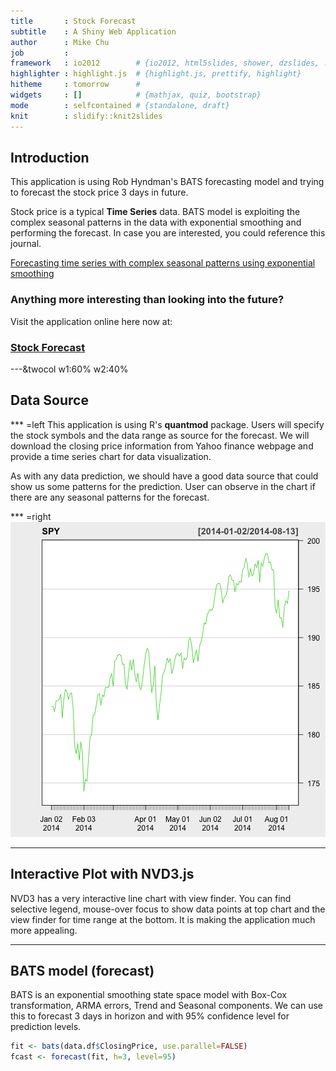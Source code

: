 ```yaml
---
title       : Stock Forecast
subtitle    : A Shiny Web Application
author      : Mike Chu
job         : 
framework   : io2012        # {io2012, html5slides, shower, dzslides, ...}
highlighter : highlight.js  # {highlight.js, prettify, highlight}
hitheme     : tomorrow      # 
widgets     : []            # {mathjax, quiz, bootstrap}
mode        : selfcontained # {standalone, draft}
knit        : slidify::knit2slides
---
```

    
## Introduction
    
This application is using Rob Hyndman's BATS forecasting model
and trying to forecast the stock price 3 days in future.

Stock price is a typical **Time Series** data. BATS model is exploiting
the complex seasonal patterns in the data with exponential smoothing and
performing the forecast. In case you are interested, you could reference
this journal.

[Forecasting time series with complex seasonal patterns using exponential smoothing](http://robjhyndman.com/papers/ComplexSeasonality.pdf)

### Anything more interesting than looking into the future?

Visit the application online here now at:

### [Stock Forecast](http://mike-chu.shinyapps.io/demo)

---&twocol w1:60% w2:40%

## Data Source

*** =left
This application is using R's **quantmod** package. Users will specify 
the stock symbols and the data range as source for the forecast. We will
download the closing price information from Yahoo finance webpage and
provide a time series chart for data visualization.

As with any data prediction, we should have a good data source that could
show us some patterns for the prediction. User can observe in the chart if
there are any seasonal patterns for the forecast.

*** =right
![plot of chunk quantmod](assets/fig/quantmod.png) 

---
    
## Interactive Plot with NVD3.js
    
NVD3 has a very interactive line chart with view finder. You can find selective legend,
mouse-over focus to show data points at top chart and the view finder for time range
at the bottom. It is making the application much more appealing.


<div id = 'chart1' class = 'rChart nvd3'></div>
<script type='text/javascript'>
 $(document).ready(function(){
      drawchart1()
    });
    function drawchart1(){  
      var opts = {
 "dom": "chart1",
"width":    800,
"height":    400,
"x": "Date",
"y": "value",
"group": "variable",
"type": "lineWithFocusChart",
"id": "chart1" 
},
        data = [
 {
 "Date":          16072,
"variable": "ClosingPrice",
"value":         182.92 
},
{
 "Date":          16073,
"variable": "ClosingPrice",
"value":         182.89 
},
{
 "Date":          16076,
"variable": "ClosingPrice",
"value":         182.36 
},
{
 "Date":          16077,
"variable": "ClosingPrice",
"value":         183.48 
},
{
 "Date":          16078,
"variable": "ClosingPrice",
"value":         183.52 
},
{
 "Date":          16079,
"variable": "ClosingPrice",
"value":         183.64 
},
{
 "Date":          16080,
"variable": "ClosingPrice",
"value":         184.14 
},
{
 "Date":          16083,
"variable": "ClosingPrice",
"value":         181.69 
},
{
 "Date":          16084,
"variable": "ClosingPrice",
"value":         183.67 
},
{
 "Date":          16085,
"variable": "ClosingPrice",
"value":         184.66 
},
{
 "Date":          16086,
"variable": "ClosingPrice",
"value":         184.42 
},
{
 "Date":          16087,
"variable": "ClosingPrice",
"value":         183.64 
},
{
 "Date":          16091,
"variable": "ClosingPrice",
"value":         184.18 
},
{
 "Date":          16092,
"variable": "ClosingPrice",
"value":          184.3 
},
{
 "Date":          16093,
"variable": "ClosingPrice",
"value":         182.79 
},
{
 "Date":          16094,
"variable": "ClosingPrice",
"value":         178.89 
},
{
 "Date":          16097,
"variable": "ClosingPrice",
"value":         178.01 
},
{
 "Date":          16098,
"variable": "ClosingPrice",
"value":         179.07 
},
{
 "Date":          16099,
"variable": "ClosingPrice",
"value":         177.35 
},
{
 "Date":          16100,
"variable": "ClosingPrice",
"value":         179.23 
},
{
 "Date":          16101,
"variable": "ClosingPrice",
"value":         178.18 
},
{
 "Date":          16104,
"variable": "ClosingPrice",
"value":         174.17 
},
{
 "Date":          16105,
"variable": "ClosingPrice",
"value":         175.39 
},
{
 "Date":          16106,
"variable": "ClosingPrice",
"value":         175.17 
},
{
 "Date":          16107,
"variable": "ClosingPrice",
"value":         177.48 
},
{
 "Date":          16108,
"variable": "ClosingPrice",
"value":         179.68 
},
{
 "Date":          16111,
"variable": "ClosingPrice",
"value":         180.01 
},
{
 "Date":          16112,
"variable": "ClosingPrice",
"value":         181.98 
},
{
 "Date":          16113,
"variable": "ClosingPrice",
"value":         182.07 
},
{
 "Date":          16114,
"variable": "ClosingPrice",
"value":         183.01 
},
{
 "Date":          16115,
"variable": "ClosingPrice",
"value":         184.02 
},
{
 "Date":          16119,
"variable": "ClosingPrice",
"value":         184.24 
},
{
 "Date":          16120,
"variable": "ClosingPrice",
"value":         183.02 
},
{
 "Date":          16121,
"variable": "ClosingPrice",
"value":          184.1 
},
{
 "Date":          16122,
"variable": "ClosingPrice",
"value":         183.89 
},
{
 "Date":          16125,
"variable": "ClosingPrice",
"value":         184.91 
},
{
 "Date":          16126,
"variable": "ClosingPrice",
"value":         184.84 
},
{
 "Date":          16127,
"variable": "ClosingPrice",
"value":         184.85 
},
{
 "Date":          16128,
"variable": "ClosingPrice",
"value":         185.82 
},
{
 "Date":          16129,
"variable": "ClosingPrice",
"value":         186.29 
},
{
 "Date":          16132,
"variable": "ClosingPrice",
"value":         184.98 
},
{
 "Date":          16133,
"variable": "ClosingPrice",
"value":         187.58 
},
{
 "Date":          16134,
"variable": "ClosingPrice",
"value":         187.75 
},
{
 "Date":          16135,
"variable": "ClosingPrice",
"value":         188.18 
},
{
 "Date":          16136,
"variable": "ClosingPrice",
"value":         188.26 
},
{
 "Date":          16139,
"variable": "ClosingPrice",
"value":         188.16 
},
{
 "Date":          16140,
"variable": "ClosingPrice",
"value":         187.23 
},
{
 "Date":          16141,
"variable": "ClosingPrice",
"value":         187.28 
},
{
 "Date":          16142,
"variable": "ClosingPrice",
"value":         185.18 
},
{
 "Date":          16143,
"variable": "ClosingPrice",
"value":         184.66 
},
{
 "Date":          16146,
"variable": "ClosingPrice",
"value":         186.33 
},
{
 "Date":          16147,
"variable": "ClosingPrice",
"value":         187.66 
},
{
 "Date":          16148,
"variable": "ClosingPrice",
"value":         186.66 
},
{
 "Date":          16149,
"variable": "ClosingPrice",
"value":         187.75 
},
{
 "Date":          16150,
"variable": "ClosingPrice",
"value":          186.2 
},
{
 "Date":          16153,
"variable": "ClosingPrice",
"value":         185.43 
},
{
 "Date":          16154,
"variable": "ClosingPrice",
"value":         186.31 
},
{
 "Date":          16155,
"variable": "ClosingPrice",
"value":         184.97 
},
{
 "Date":          16156,
"variable": "ClosingPrice",
"value":         184.58 
},
{
 "Date":          16157,
"variable": "ClosingPrice",
"value":         185.49 
},
{
 "Date":          16160,
"variable": "ClosingPrice",
"value":         187.01 
},
{
 "Date":          16161,
"variable": "ClosingPrice",
"value":         188.25 
},
{
 "Date":          16162,
"variable": "ClosingPrice",
"value":         188.88 
},
{
 "Date":          16163,
"variable": "ClosingPrice",
"value":         188.63 
},
{
 "Date":          16164,
"variable": "ClosingPrice",
"value":          186.4 
},
{
 "Date":          16167,
"variable": "ClosingPrice",
"value":         184.34 
},
{
 "Date":          16168,
"variable": "ClosingPrice",
"value":          185.1 
},
{
 "Date":          16169,
"variable": "ClosingPrice",
"value":         187.09 
},
{
 "Date":          16170,
"variable": "ClosingPrice",
"value":         183.16 
},
{
 "Date":          16171,
"variable": "ClosingPrice",
"value":         181.51 
},
{
 "Date":          16174,
"variable": "ClosingPrice",
"value":         182.94 
},
{
 "Date":          16175,
"variable": "ClosingPrice",
"value":          184.2 
},
{
 "Date":          16176,
"variable": "ClosingPrice",
"value":         186.13 
},
{
 "Date":          16177,
"variable": "ClosingPrice",
"value":         186.39 
},
{
 "Date":          16181,
"variable": "ClosingPrice",
"value":         187.04 
},
{
 "Date":          16182,
"variable": "ClosingPrice",
"value":         187.89 
},
{
 "Date":          16183,
"variable": "ClosingPrice",
"value":         187.45 
},
{
 "Date":          16184,
"variable": "ClosingPrice",
"value":         187.83 
},
{
 "Date":          16185,
"variable": "ClosingPrice",
"value":         186.29 
},
{
 "Date":          16188,
"variable": "ClosingPrice",
"value":         186.88 
},
{
 "Date":          16189,
"variable": "ClosingPrice",
"value":         187.75 
},
{
 "Date":          16190,
"variable": "ClosingPrice",
"value":         188.31 
},
{
 "Date":          16191,
"variable": "ClosingPrice",
"value":         188.33 
},
{
 "Date":          16192,
"variable": "ClosingPrice",
"value":         188.06 
},
{
 "Date":          16195,
"variable": "ClosingPrice",
"value":         188.42 
},
{
 "Date":          16196,
"variable": "ClosingPrice",
"value":         186.78 
},
{
 "Date":          16197,
"variable": "ClosingPrice",
"value":         187.88 
},
{
 "Date":          16198,
"variable": "ClosingPrice",
"value":         187.68 
},
{
 "Date":          16199,
"variable": "ClosingPrice",
"value":         187.96 
},
{
 "Date":          16202,
"variable": "ClosingPrice",
"value":         189.79 
},
{
 "Date":          16203,
"variable": "ClosingPrice",
"value":         189.96 
},
{
 "Date":          16204,
"variable": "ClosingPrice",
"value":         189.06 
},
{
 "Date":          16205,
"variable": "ClosingPrice",
"value":          187.4 
},
{
 "Date":          16206,
"variable": "ClosingPrice",
"value":         188.05 
},
{
 "Date":          16209,
"variable": "ClosingPrice",
"value":         188.74 
},
{
 "Date":          16210,
"variable": "ClosingPrice",
"value":         187.55 
},
{
 "Date":          16211,
"variable": "ClosingPrice",
"value":         189.13 
},
{
 "Date":          16212,
"variable": "ClosingPrice",
"value":         189.59 
},
{
 "Date":          16213,
"variable": "ClosingPrice",
"value":         190.35 
},
{
 "Date":          16217,
"variable": "ClosingPrice",
"value":         191.52 
},
{
 "Date":          16218,
"variable": "ClosingPrice",
"value":         191.38 
},
{
 "Date":          16219,
"variable": "ClosingPrice",
"value":         192.37 
},
{
 "Date":          16220,
"variable": "ClosingPrice",
"value":         192.68 
},
{
 "Date":          16223,
"variable": "ClosingPrice",
"value":          192.9 
},
{
 "Date":          16224,
"variable": "ClosingPrice",
"value":          192.8 
},
{
 "Date":          16225,
"variable": "ClosingPrice",
"value":         193.19 
},
{
 "Date":          16226,
"variable": "ClosingPrice",
"value":         194.45 
},
{
 "Date":          16227,
"variable": "ClosingPrice",
"value":         195.38 
},
{
 "Date":          16230,
"variable": "ClosingPrice",
"value":         195.58 
},
{
 "Date":          16231,
"variable": "ClosingPrice",
"value":          195.6 
},
{
 "Date":          16232,
"variable": "ClosingPrice",
"value":         194.92 
},
{
 "Date":          16233,
"variable": "ClosingPrice",
"value":         193.54 
},
{
 "Date":          16234,
"variable": "ClosingPrice",
"value":         194.13 
},
{
 "Date":          16237,
"variable": "ClosingPrice",
"value":         194.29 
},
{
 "Date":          16238,
"variable": "ClosingPrice",
"value":         194.83 
},
{
 "Date":          16239,
"variable": "ClosingPrice",
"value":         196.26 
},
{
 "Date":          16240,
"variable": "ClosingPrice",
"value":         196.48 
},
{
 "Date":          16241,
"variable": "ClosingPrice",
"value":         195.94 
},
{
 "Date":          16244,
"variable": "ClosingPrice",
"value":         195.88 
},
{
 "Date":          16245,
"variable": "ClosingPrice",
"value":          194.7 
},
{
 "Date":          16246,
"variable": "ClosingPrice",
"value":         195.58 
},
{
 "Date":          16247,
"variable": "ClosingPrice",
"value":         195.44 
},
{
 "Date":          16248,
"variable": "ClosingPrice",
"value":         195.82 
},
{
 "Date":          16251,
"variable": "ClosingPrice",
"value":         195.72 
},
{
 "Date":          16252,
"variable": "ClosingPrice",
"value":         197.03 
},
{
 "Date":          16253,
"variable": "ClosingPrice",
"value":         197.23 
},
{
 "Date":          16254,
"variable": "ClosingPrice",
"value":          198.2 
},
{
 "Date":          16258,
"variable": "ClosingPrice",
"value":         197.51 
},
{
 "Date":          16259,
"variable": "ClosingPrice",
"value":         196.24 
},
{
 "Date":          16260,
"variable": "ClosingPrice",
"value":         197.12 
},
{
 "Date":          16261,
"variable": "ClosingPrice",
"value":         196.34 
},
{
 "Date":          16262,
"variable": "ClosingPrice",
"value":         196.61 
},
{
 "Date":          16265,
"variable": "ClosingPrice",
"value":          197.6 
},
{
 "Date":          16266,
"variable": "ClosingPrice",
"value":         197.23 
},
{
 "Date":          16267,
"variable": "ClosingPrice",
"value":         197.96 
},
{
 "Date":          16268,
"variable": "ClosingPrice",
"value":         195.71 
},
{
 "Date":          16269,
"variable": "ClosingPrice",
"value":         197.71 
},
{
 "Date":          16272,
"variable": "ClosingPrice",
"value":         197.34 
},
{
 "Date":          16273,
"variable": "ClosingPrice",
"value":          198.2 
},
{
 "Date":          16274,
"variable": "ClosingPrice",
"value":         198.64 
},
{
 "Date":          16275,
"variable": "ClosingPrice",
"value":         198.65 
},
{
 "Date":          16276,
"variable": "ClosingPrice",
"value":         197.72 
},
{
 "Date":          16279,
"variable": "ClosingPrice",
"value":          197.8 
},
{
 "Date":          16280,
"variable": "ClosingPrice",
"value":         196.95 
},
{
 "Date":          16281,
"variable": "ClosingPrice",
"value":         196.98 
},
{
 "Date":          16282,
"variable": "ClosingPrice",
"value":         193.09 
},
{
 "Date":          16283,
"variable": "ClosingPrice",
"value":          192.5 
},
{
 "Date":          16286,
"variable": "ClosingPrice",
"value":         193.89 
},
{
 "Date":          16287,
"variable": "ClosingPrice",
"value":         192.01 
},
{
 "Date":          16288,
"variable": "ClosingPrice",
"value":         192.07 
},
{
 "Date":          16289,
"variable": "ClosingPrice",
"value":         191.03 
},
{
 "Date":          16290,
"variable": "ClosingPrice",
"value":         193.24 
},
{
 "Date":          16293,
"variable": "ClosingPrice",
"value":          193.8 
},
{
 "Date":          16294,
"variable": "ClosingPrice",
"value":         193.53 
},
{
 "Date":          16295,
"variable": "ClosingPrice",
"value":         194.84 
},
{
 "Date":          16296,
"variable": "ClosingPrice",
"value": null 
},
{
 "Date":          16297,
"variable": "ClosingPrice",
"value": null 
},
{
 "Date":          16298,
"variable": "ClosingPrice",
"value": null 
},
{
 "Date":          16072,
"variable": "ForecastLowB",
"value": null 
},
{
 "Date":          16073,
"variable": "ForecastLowB",
"value": null 
},
{
 "Date":          16076,
"variable": "ForecastLowB",
"value": null 
},
{
 "Date":          16077,
"variable": "ForecastLowB",
"value": null 
},
{
 "Date":          16078,
"variable": "ForecastLowB",
"value": null 
},
{
 "Date":          16079,
"variable": "ForecastLowB",
"value": null 
},
{
 "Date":          16080,
"variable": "ForecastLowB",
"value": null 
},
{
 "Date":          16083,
"variable": "ForecastLowB",
"value": null 
},
{
 "Date":          16084,
"variable": "ForecastLowB",
"value": null 
},
{
 "Date":          16085,
"variable": "ForecastLowB",
"value": null 
},
{
 "Date":          16086,
"variable": "ForecastLowB",
"value": null 
},
{
 "Date":          16087,
"variable": "ForecastLowB",
"value": null 
},
{
 "Date":          16091,
"variable": "ForecastLowB",
"value": null 
},
{
 "Date":          16092,
"variable": "ForecastLowB",
"value": null 
},
{
 "Date":          16093,
"variable": "ForecastLowB",
"value": null 
},
{
 "Date":          16094,
"variable": "ForecastLowB",
"value": null 
},
{
 "Date":          16097,
"variable": "ForecastLowB",
"value": null 
},
{
 "Date":          16098,
"variable": "ForecastLowB",
"value": null 
},
{
 "Date":          16099,
"variable": "ForecastLowB",
"value": null 
},
{
 "Date":          16100,
"variable": "ForecastLowB",
"value": null 
},
{
 "Date":          16101,
"variable": "ForecastLowB",
"value": null 
},
{
 "Date":          16104,
"variable": "ForecastLowB",
"value": null 
},
{
 "Date":          16105,
"variable": "ForecastLowB",
"value": null 
},
{
 "Date":          16106,
"variable": "ForecastLowB",
"value": null 
},
{
 "Date":          16107,
"variable": "ForecastLowB",
"value": null 
},
{
 "Date":          16108,
"variable": "ForecastLowB",
"value": null 
},
{
 "Date":          16111,
"variable": "ForecastLowB",
"value": null 
},
{
 "Date":          16112,
"variable": "ForecastLowB",
"value": null 
},
{
 "Date":          16113,
"variable": "ForecastLowB",
"value": null 
},
{
 "Date":          16114,
"variable": "ForecastLowB",
"value": null 
},
{
 "Date":          16115,
"variable": "ForecastLowB",
"value": null 
},
{
 "Date":          16119,
"variable": "ForecastLowB",
"value": null 
},
{
 "Date":          16120,
"variable": "ForecastLowB",
"value": null 
},
{
 "Date":          16121,
"variable": "ForecastLowB",
"value": null 
},
{
 "Date":          16122,
"variable": "ForecastLowB",
"value": null 
},
{
 "Date":          16125,
"variable": "ForecastLowB",
"value": null 
},
{
 "Date":          16126,
"variable": "ForecastLowB",
"value": null 
},
{
 "Date":          16127,
"variable": "ForecastLowB",
"value": null 
},
{
 "Date":          16128,
"variable": "ForecastLowB",
"value": null 
},
{
 "Date":          16129,
"variable": "ForecastLowB",
"value": null 
},
{
 "Date":          16132,
"variable": "ForecastLowB",
"value": null 
},
{
 "Date":          16133,
"variable": "ForecastLowB",
"value": null 
},
{
 "Date":          16134,
"variable": "ForecastLowB",
"value": null 
},
{
 "Date":          16135,
"variable": "ForecastLowB",
"value": null 
},
{
 "Date":          16136,
"variable": "ForecastLowB",
"value": null 
},
{
 "Date":          16139,
"variable": "ForecastLowB",
"value": null 
},
{
 "Date":          16140,
"variable": "ForecastLowB",
"value": null 
},
{
 "Date":          16141,
"variable": "ForecastLowB",
"value": null 
},
{
 "Date":          16142,
"variable": "ForecastLowB",
"value": null 
},
{
 "Date":          16143,
"variable": "ForecastLowB",
"value": null 
},
{
 "Date":          16146,
"variable": "ForecastLowB",
"value": null 
},
{
 "Date":          16147,
"variable": "ForecastLowB",
"value": null 
},
{
 "Date":          16148,
"variable": "ForecastLowB",
"value": null 
},
{
 "Date":          16149,
"variable": "ForecastLowB",
"value": null 
},
{
 "Date":          16150,
"variable": "ForecastLowB",
"value": null 
},
{
 "Date":          16153,
"variable": "ForecastLowB",
"value": null 
},
{
 "Date":          16154,
"variable": "ForecastLowB",
"value": null 
},
{
 "Date":          16155,
"variable": "ForecastLowB",
"value": null 
},
{
 "Date":          16156,
"variable": "ForecastLowB",
"value": null 
},
{
 "Date":          16157,
"variable": "ForecastLowB",
"value": null 
},
{
 "Date":          16160,
"variable": "ForecastLowB",
"value": null 
},
{
 "Date":          16161,
"variable": "ForecastLowB",
"value": null 
},
{
 "Date":          16162,
"variable": "ForecastLowB",
"value": null 
},
{
 "Date":          16163,
"variable": "ForecastLowB",
"value": null 
},
{
 "Date":          16164,
"variable": "ForecastLowB",
"value": null 
},
{
 "Date":          16167,
"variable": "ForecastLowB",
"value": null 
},
{
 "Date":          16168,
"variable": "ForecastLowB",
"value": null 
},
{
 "Date":          16169,
"variable": "ForecastLowB",
"value": null 
},
{
 "Date":          16170,
"variable": "ForecastLowB",
"value": null 
},
{
 "Date":          16171,
"variable": "ForecastLowB",
"value": null 
},
{
 "Date":          16174,
"variable": "ForecastLowB",
"value": null 
},
{
 "Date":          16175,
"variable": "ForecastLowB",
"value": null 
},
{
 "Date":          16176,
"variable": "ForecastLowB",
"value": null 
},
{
 "Date":          16177,
"variable": "ForecastLowB",
"value": null 
},
{
 "Date":          16181,
"variable": "ForecastLowB",
"value": null 
},
{
 "Date":          16182,
"variable": "ForecastLowB",
"value": null 
},
{
 "Date":          16183,
"variable": "ForecastLowB",
"value": null 
},
{
 "Date":          16184,
"variable": "ForecastLowB",
"value": null 
},
{
 "Date":          16185,
"variable": "ForecastLowB",
"value": null 
},
{
 "Date":          16188,
"variable": "ForecastLowB",
"value": null 
},
{
 "Date":          16189,
"variable": "ForecastLowB",
"value": null 
},
{
 "Date":          16190,
"variable": "ForecastLowB",
"value": null 
},
{
 "Date":          16191,
"variable": "ForecastLowB",
"value": null 
},
{
 "Date":          16192,
"variable": "ForecastLowB",
"value": null 
},
{
 "Date":          16195,
"variable": "ForecastLowB",
"value": null 
},
{
 "Date":          16196,
"variable": "ForecastLowB",
"value": null 
},
{
 "Date":          16197,
"variable": "ForecastLowB",
"value": null 
},
{
 "Date":          16198,
"variable": "ForecastLowB",
"value": null 
},
{
 "Date":          16199,
"variable": "ForecastLowB",
"value": null 
},
{
 "Date":          16202,
"variable": "ForecastLowB",
"value": null 
},
{
 "Date":          16203,
"variable": "ForecastLowB",
"value": null 
},
{
 "Date":          16204,
"variable": "ForecastLowB",
"value": null 
},
{
 "Date":          16205,
"variable": "ForecastLowB",
"value": null 
},
{
 "Date":          16206,
"variable": "ForecastLowB",
"value": null 
},
{
 "Date":          16209,
"variable": "ForecastLowB",
"value": null 
},
{
 "Date":          16210,
"variable": "ForecastLowB",
"value": null 
},
{
 "Date":          16211,
"variable": "ForecastLowB",
"value": null 
},
{
 "Date":          16212,
"variable": "ForecastLowB",
"value": null 
},
{
 "Date":          16213,
"variable": "ForecastLowB",
"value": null 
},
{
 "Date":          16217,
"variable": "ForecastLowB",
"value": null 
},
{
 "Date":          16218,
"variable": "ForecastLowB",
"value": null 
},
{
 "Date":          16219,
"variable": "ForecastLowB",
"value": null 
},
{
 "Date":          16220,
"variable": "ForecastLowB",
"value": null 
},
{
 "Date":          16223,
"variable": "ForecastLowB",
"value": null 
},
{
 "Date":          16224,
"variable": "ForecastLowB",
"value": null 
},
{
 "Date":          16225,
"variable": "ForecastLowB",
"value": null 
},
{
 "Date":          16226,
"variable": "ForecastLowB",
"value": null 
},
{
 "Date":          16227,
"variable": "ForecastLowB",
"value": null 
},
{
 "Date":          16230,
"variable": "ForecastLowB",
"value": null 
},
{
 "Date":          16231,
"variable": "ForecastLowB",
"value": null 
},
{
 "Date":          16232,
"variable": "ForecastLowB",
"value": null 
},
{
 "Date":          16233,
"variable": "ForecastLowB",
"value": null 
},
{
 "Date":          16234,
"variable": "ForecastLowB",
"value": null 
},
{
 "Date":          16237,
"variable": "ForecastLowB",
"value": null 
},
{
 "Date":          16238,
"variable": "ForecastLowB",
"value": null 
},
{
 "Date":          16239,
"variable": "ForecastLowB",
"value": null 
},
{
 "Date":          16240,
"variable": "ForecastLowB",
"value": null 
},
{
 "Date":          16241,
"variable": "ForecastLowB",
"value": null 
},
{
 "Date":          16244,
"variable": "ForecastLowB",
"value": null 
},
{
 "Date":          16245,
"variable": "ForecastLowB",
"value": null 
},
{
 "Date":          16246,
"variable": "ForecastLowB",
"value": null 
},
{
 "Date":          16247,
"variable": "ForecastLowB",
"value": null 
},
{
 "Date":          16248,
"variable": "ForecastLowB",
"value": null 
},
{
 "Date":          16251,
"variable": "ForecastLowB",
"value": null 
},
{
 "Date":          16252,
"variable": "ForecastLowB",
"value": null 
},
{
 "Date":          16253,
"variable": "ForecastLowB",
"value": null 
},
{
 "Date":          16254,
"variable": "ForecastLowB",
"value": null 
},
{
 "Date":          16258,
"variable": "ForecastLowB",
"value": null 
},
{
 "Date":          16259,
"variable": "ForecastLowB",
"value": null 
},
{
 "Date":          16260,
"variable": "ForecastLowB",
"value": null 
},
{
 "Date":          16261,
"variable": "ForecastLowB",
"value": null 
},
{
 "Date":          16262,
"variable": "ForecastLowB",
"value": null 
},
{
 "Date":          16265,
"variable": "ForecastLowB",
"value": null 
},
{
 "Date":          16266,
"variable": "ForecastLowB",
"value": null 
},
{
 "Date":          16267,
"variable": "ForecastLowB",
"value": null 
},
{
 "Date":          16268,
"variable": "ForecastLowB",
"value": null 
},
{
 "Date":          16269,
"variable": "ForecastLowB",
"value": null 
},
{
 "Date":          16272,
"variable": "ForecastLowB",
"value": null 
},
{
 "Date":          16273,
"variable": "ForecastLowB",
"value": null 
},
{
 "Date":          16274,
"variable": "ForecastLowB",
"value": null 
},
{
 "Date":          16275,
"variable": "ForecastLowB",
"value": null 
},
{
 "Date":          16276,
"variable": "ForecastLowB",
"value": null 
},
{
 "Date":          16279,
"variable": "ForecastLowB",
"value": null 
},
{
 "Date":          16280,
"variable": "ForecastLowB",
"value": null 
},
{
 "Date":          16281,
"variable": "ForecastLowB",
"value": null 
},
{
 "Date":          16282,
"variable": "ForecastLowB",
"value": null 
},
{
 "Date":          16283,
"variable": "ForecastLowB",
"value": null 
},
{
 "Date":          16286,
"variable": "ForecastLowB",
"value": null 
},
{
 "Date":          16287,
"variable": "ForecastLowB",
"value": null 
},
{
 "Date":          16288,
"variable": "ForecastLowB",
"value": null 
},
{
 "Date":          16289,
"variable": "ForecastLowB",
"value": null 
},
{
 "Date":          16290,
"variable": "ForecastLowB",
"value": null 
},
{
 "Date":          16293,
"variable": "ForecastLowB",
"value": null 
},
{
 "Date":          16294,
"variable": "ForecastLowB",
"value": null 
},
{
 "Date":          16295,
"variable": "ForecastLowB",
"value": null 
},
{
 "Date":          16296,
"variable": "ForecastLowB",
"value":         192.37 
},
{
 "Date":          16297,
"variable": "ForecastLowB",
"value":         192.67 
},
{
 "Date":          16298,
"variable": "ForecastLowB",
"value":         191.93 
},
{
 "Date":          16072,
"variable": "ForecastHighB",
"value": null 
},
{
 "Date":          16073,
"variable": "ForecastHighB",
"value": null 
},
{
 "Date":          16076,
"variable": "ForecastHighB",
"value": null 
},
{
 "Date":          16077,
"variable": "ForecastHighB",
"value": null 
},
{
 "Date":          16078,
"variable": "ForecastHighB",
"value": null 
},
{
 "Date":          16079,
"variable": "ForecastHighB",
"value": null 
},
{
 "Date":          16080,
"variable": "ForecastHighB",
"value": null 
},
{
 "Date":          16083,
"variable": "ForecastHighB",
"value": null 
},
{
 "Date":          16084,
"variable": "ForecastHighB",
"value": null 
},
{
 "Date":          16085,
"variable": "ForecastHighB",
"value": null 
},
{
 "Date":          16086,
"variable": "ForecastHighB",
"value": null 
},
{
 "Date":          16087,
"variable": "ForecastHighB",
"value": null 
},
{
 "Date":          16091,
"variable": "ForecastHighB",
"value": null 
},
{
 "Date":          16092,
"variable": "ForecastHighB",
"value": null 
},
{
 "Date":          16093,
"variable": "ForecastHighB",
"value": null 
},
{
 "Date":          16094,
"variable": "ForecastHighB",
"value": null 
},
{
 "Date":          16097,
"variable": "ForecastHighB",
"value": null 
},
{
 "Date":          16098,
"variable": "ForecastHighB",
"value": null 
},
{
 "Date":          16099,
"variable": "ForecastHighB",
"value": null 
},
{
 "Date":          16100,
"variable": "ForecastHighB",
"value": null 
},
{
 "Date":          16101,
"variable": "ForecastHighB",
"value": null 
},
{
 "Date":          16104,
"variable": "ForecastHighB",
"value": null 
},
{
 "Date":          16105,
"variable": "ForecastHighB",
"value": null 
},
{
 "Date":          16106,
"variable": "ForecastHighB",
"value": null 
},
{
 "Date":          16107,
"variable": "ForecastHighB",
"value": null 
},
{
 "Date":          16108,
"variable": "ForecastHighB",
"value": null 
},
{
 "Date":          16111,
"variable": "ForecastHighB",
"value": null 
},
{
 "Date":          16112,
"variable": "ForecastHighB",
"value": null 
},
{
 "Date":          16113,
"variable": "ForecastHighB",
"value": null 
},
{
 "Date":          16114,
"variable": "ForecastHighB",
"value": null 
},
{
 "Date":          16115,
"variable": "ForecastHighB",
"value": null 
},
{
 "Date":          16119,
"variable": "ForecastHighB",
"value": null 
},
{
 "Date":          16120,
"variable": "ForecastHighB",
"value": null 
},
{
 "Date":          16121,
"variable": "ForecastHighB",
"value": null 
},
{
 "Date":          16122,
"variable": "ForecastHighB",
"value": null 
},
{
 "Date":          16125,
"variable": "ForecastHighB",
"value": null 
},
{
 "Date":          16126,
"variable": "ForecastHighB",
"value": null 
},
{
 "Date":          16127,
"variable": "ForecastHighB",
"value": null 
},
{
 "Date":          16128,
"variable": "ForecastHighB",
"value": null 
},
{
 "Date":          16129,
"variable": "ForecastHighB",
"value": null 
},
{
 "Date":          16132,
"variable": "ForecastHighB",
"value": null 
},
{
 "Date":          16133,
"variable": "ForecastHighB",
"value": null 
},
{
 "Date":          16134,
"variable": "ForecastHighB",
"value": null 
},
{
 "Date":          16135,
"variable": "ForecastHighB",
"value": null 
},
{
 "Date":          16136,
"variable": "ForecastHighB",
"value": null 
},
{
 "Date":          16139,
"variable": "ForecastHighB",
"value": null 
},
{
 "Date":          16140,
"variable": "ForecastHighB",
"value": null 
},
{
 "Date":          16141,
"variable": "ForecastHighB",
"value": null 
},
{
 "Date":          16142,
"variable": "ForecastHighB",
"value": null 
},
{
 "Date":          16143,
"variable": "ForecastHighB",
"value": null 
},
{
 "Date":          16146,
"variable": "ForecastHighB",
"value": null 
},
{
 "Date":          16147,
"variable": "ForecastHighB",
"value": null 
},
{
 "Date":          16148,
"variable": "ForecastHighB",
"value": null 
},
{
 "Date":          16149,
"variable": "ForecastHighB",
"value": null 
},
{
 "Date":          16150,
"variable": "ForecastHighB",
"value": null 
},
{
 "Date":          16153,
"variable": "ForecastHighB",
"value": null 
},
{
 "Date":          16154,
"variable": "ForecastHighB",
"value": null 
},
{
 "Date":          16155,
"variable": "ForecastHighB",
"value": null 
},
{
 "Date":          16156,
"variable": "ForecastHighB",
"value": null 
},
{
 "Date":          16157,
"variable": "ForecastHighB",
"value": null 
},
{
 "Date":          16160,
"variable": "ForecastHighB",
"value": null 
},
{
 "Date":          16161,
"variable": "ForecastHighB",
"value": null 
},
{
 "Date":          16162,
"variable": "ForecastHighB",
"value": null 
},
{
 "Date":          16163,
"variable": "ForecastHighB",
"value": null 
},
{
 "Date":          16164,
"variable": "ForecastHighB",
"value": null 
},
{
 "Date":          16167,
"variable": "ForecastHighB",
"value": null 
},
{
 "Date":          16168,
"variable": "ForecastHighB",
"value": null 
},
{
 "Date":          16169,
"variable": "ForecastHighB",
"value": null 
},
{
 "Date":          16170,
"variable": "ForecastHighB",
"value": null 
},
{
 "Date":          16171,
"variable": "ForecastHighB",
"value": null 
},
{
 "Date":          16174,
"variable": "ForecastHighB",
"value": null 
},
{
 "Date":          16175,
"variable": "ForecastHighB",
"value": null 
},
{
 "Date":          16176,
"variable": "ForecastHighB",
"value": null 
},
{
 "Date":          16177,
"variable": "ForecastHighB",
"value": null 
},
{
 "Date":          16181,
"variable": "ForecastHighB",
"value": null 
},
{
 "Date":          16182,
"variable": "ForecastHighB",
"value": null 
},
{
 "Date":          16183,
"variable": "ForecastHighB",
"value": null 
},
{
 "Date":          16184,
"variable": "ForecastHighB",
"value": null 
},
{
 "Date":          16185,
"variable": "ForecastHighB",
"value": null 
},
{
 "Date":          16188,
"variable": "ForecastHighB",
"value": null 
},
{
 "Date":          16189,
"variable": "ForecastHighB",
"value": null 
},
{
 "Date":          16190,
"variable": "ForecastHighB",
"value": null 
},
{
 "Date":          16191,
"variable": "ForecastHighB",
"value": null 
},
{
 "Date":          16192,
"variable": "ForecastHighB",
"value": null 
},
{
 "Date":          16195,
"variable": "ForecastHighB",
"value": null 
},
{
 "Date":          16196,
"variable": "ForecastHighB",
"value": null 
},
{
 "Date":          16197,
"variable": "ForecastHighB",
"value": null 
},
{
 "Date":          16198,
"variable": "ForecastHighB",
"value": null 
},
{
 "Date":          16199,
"variable": "ForecastHighB",
"value": null 
},
{
 "Date":          16202,
"variable": "ForecastHighB",
"value": null 
},
{
 "Date":          16203,
"variable": "ForecastHighB",
"value": null 
},
{
 "Date":          16204,
"variable": "ForecastHighB",
"value": null 
},
{
 "Date":          16205,
"variable": "ForecastHighB",
"value": null 
},
{
 "Date":          16206,
"variable": "ForecastHighB",
"value": null 
},
{
 "Date":          16209,
"variable": "ForecastHighB",
"value": null 
},
{
 "Date":          16210,
"variable": "ForecastHighB",
"value": null 
},
{
 "Date":          16211,
"variable": "ForecastHighB",
"value": null 
},
{
 "Date":          16212,
"variable": "ForecastHighB",
"value": null 
},
{
 "Date":          16213,
"variable": "ForecastHighB",
"value": null 
},
{
 "Date":          16217,
"variable": "ForecastHighB",
"value": null 
},
{
 "Date":          16218,
"variable": "ForecastHighB",
"value": null 
},
{
 "Date":          16219,
"variable": "ForecastHighB",
"value": null 
},
{
 "Date":          16220,
"variable": "ForecastHighB",
"value": null 
},
{
 "Date":          16223,
"variable": "ForecastHighB",
"value": null 
},
{
 "Date":          16224,
"variable": "ForecastHighB",
"value": null 
},
{
 "Date":          16225,
"variable": "ForecastHighB",
"value": null 
},
{
 "Date":          16226,
"variable": "ForecastHighB",
"value": null 
},
{
 "Date":          16227,
"variable": "ForecastHighB",
"value": null 
},
{
 "Date":          16230,
"variable": "ForecastHighB",
"value": null 
},
{
 "Date":          16231,
"variable": "ForecastHighB",
"value": null 
},
{
 "Date":          16232,
"variable": "ForecastHighB",
"value": null 
},
{
 "Date":          16233,
"variable": "ForecastHighB",
"value": null 
},
{
 "Date":          16234,
"variable": "ForecastHighB",
"value": null 
},
{
 "Date":          16237,
"variable": "ForecastHighB",
"value": null 
},
{
 "Date":          16238,
"variable": "ForecastHighB",
"value": null 
},
{
 "Date":          16239,
"variable": "ForecastHighB",
"value": null 
},
{
 "Date":          16240,
"variable": "ForecastHighB",
"value": null 
},
{
 "Date":          16241,
"variable": "ForecastHighB",
"value": null 
},
{
 "Date":          16244,
"variable": "ForecastHighB",
"value": null 
},
{
 "Date":          16245,
"variable": "ForecastHighB",
"value": null 
},
{
 "Date":          16246,
"variable": "ForecastHighB",
"value": null 
},
{
 "Date":          16247,
"variable": "ForecastHighB",
"value": null 
},
{
 "Date":          16248,
"variable": "ForecastHighB",
"value": null 
},
{
 "Date":          16251,
"variable": "ForecastHighB",
"value": null 
},
{
 "Date":          16252,
"variable": "ForecastHighB",
"value": null 
},
{
 "Date":          16253,
"variable": "ForecastHighB",
"value": null 
},
{
 "Date":          16254,
"variable": "ForecastHighB",
"value": null 
},
{
 "Date":          16258,
"variable": "ForecastHighB",
"value": null 
},
{
 "Date":          16259,
"variable": "ForecastHighB",
"value": null 
},
{
 "Date":          16260,
"variable": "ForecastHighB",
"value": null 
},
{
 "Date":          16261,
"variable": "ForecastHighB",
"value": null 
},
{
 "Date":          16262,
"variable": "ForecastHighB",
"value": null 
},
{
 "Date":          16265,
"variable": "ForecastHighB",
"value": null 
},
{
 "Date":          16266,
"variable": "ForecastHighB",
"value": null 
},
{
 "Date":          16267,
"variable": "ForecastHighB",
"value": null 
},
{
 "Date":          16268,
"variable": "ForecastHighB",
"value": null 
},
{
 "Date":          16269,
"variable": "ForecastHighB",
"value": null 
},
{
 "Date":          16272,
"variable": "ForecastHighB",
"value": null 
},
{
 "Date":          16273,
"variable": "ForecastHighB",
"value": null 
},
{
 "Date":          16274,
"variable": "ForecastHighB",
"value": null 
},
{
 "Date":          16275,
"variable": "ForecastHighB",
"value": null 
},
{
 "Date":          16276,
"variable": "ForecastHighB",
"value": null 
},
{
 "Date":          16279,
"variable": "ForecastHighB",
"value": null 
},
{
 "Date":          16280,
"variable": "ForecastHighB",
"value": null 
},
{
 "Date":          16281,
"variable": "ForecastHighB",
"value": null 
},
{
 "Date":          16282,
"variable": "ForecastHighB",
"value": null 
},
{
 "Date":          16283,
"variable": "ForecastHighB",
"value": null 
},
{
 "Date":          16286,
"variable": "ForecastHighB",
"value": null 
},
{
 "Date":          16287,
"variable": "ForecastHighB",
"value": null 
},
{
 "Date":          16288,
"variable": "ForecastHighB",
"value": null 
},
{
 "Date":          16289,
"variable": "ForecastHighB",
"value": null 
},
{
 "Date":          16290,
"variable": "ForecastHighB",
"value": null 
},
{
 "Date":          16293,
"variable": "ForecastHighB",
"value": null 
},
{
 "Date":          16294,
"variable": "ForecastHighB",
"value": null 
},
{
 "Date":          16295,
"variable": "ForecastHighB",
"value": null 
},
{
 "Date":          16296,
"variable": "ForecastHighB",
"value":         197.23 
},
{
 "Date":          16297,
"variable": "ForecastHighB",
"value":         199.45 
},
{
 "Date":          16298,
"variable": "ForecastHighB",
"value":         200.19 
} 
]
  
      if(!(opts.type==="pieChart" || opts.type==="sparklinePlus" || opts.type==="bulletChart")) {
        var data = d3.nest()
          .key(function(d){
            //return opts.group === undefined ? 'main' : d[opts.group]
            //instead of main would think a better default is opts.x
            return opts.group === undefined ? opts.y : d[opts.group];
          })
          .entries(data);
      }
      
      if (opts.disabled != undefined){
        data.map(function(d, i){
          d.disabled = opts.disabled[i]
        })
      }
      
      nv.addGraph(function() {
        var chart = nv.models[opts.type]()
          .width(opts.width)
          .height(opts.height)
          
        if (opts.type != "bulletChart"){
          chart
            .x(function(d) { return d[opts.x] })
            .y(function(d) { return d[opts.y] })
        }
          
         
        chart
  .color([ "blue", "green", "red" ])
  .margin({
 "left":    100 
})
          
        chart.xAxis
  .axisLabel("Date")
  .tickFormat(function(d) {return d3.time.format('%d-%b-%Y')(new Date( d * 86400000 ));})

        chart.x2Axis
  .axisLabel("Date")
  .tickFormat(function(d) {return d3.time.format('%b-%Y')(new Date( d * 86400000 ));})
        
        chart.yAxis
  .axisLabel("Stock Price")
  .tickFormat( function(d) {return '$' + d3.format(',.2f')(d)} )
      
       d3.select("#" + opts.id)
        .append('svg')
        .datum(data)
        .transition().duration(500)
        .call(chart);

       nv.utils.windowResize(chart.update);
       return chart;
      });
    };
</script>

---
    
## BATS model (forecast)
    
BATS is an exponential smoothing state space model with Box-Cox transformation, ARMA errors,
Trend and Seasonal components. We can use this to forecast 3 days in horizon and with 95%
confidence level for prediction levels.


```r
fit <- bats(data.df$ClosingPrice, use.parallel=FALSE)
fcast <- forecast(fit, h=3, level=95)
```
